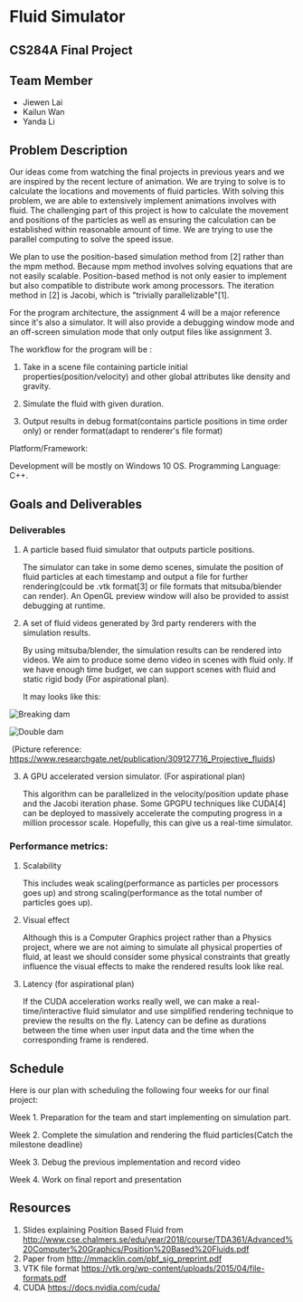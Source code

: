 # Fluid Simulator

## CS284A Final Project

## Team Member

- Jiewen Lai
- Kailun Wan
- Yanda Li

## Problem Description

Our ideas come from watching the final projects in previous years and we are inspired by the recent lecture of animation. We are trying to solve is to calculate the locations and movements of fluid particles. With solving this problem, we are able to extensively implement animations involves with fluid. The challenging part of this project is how to calculate the movement and positions of the particles as well as ensuring the calculation can be established within reasonable amount of time. We are trying to use the parallel computing to solve the speed issue.

We plan to use the position-based simulation method from [2] rather than the mpm method. Because mpm method involves solving equations that are not easily scalable. Position-based method is not only easier to implement but also compatible to distribute work among processors. The iteration method in [2] is Jacobi, which is "trivially parallelizable"[1].

For the program architecture, the assignment 4 will be a major reference since it's also a simulator. It will also provide a debugging window mode and an off-screen simulation mode that only output files like assignment 3.

The workflow for the program will be :

1. Take in a scene file containing particle initial properties(position/velocity) and other global attributes like density and gravity.

2. Simulate the fluid with given duration.

3. Output results in debug format(contains particle positions in time order only) or render format(adapt to renderer's file format)

Platform/Framework:

Development will be mostly on Windows 10 OS. Programming Language: C++.

## Goals and Deliverables

### Deliverables

1. A particle based fluid simulator that outputs particle positions.

   The simulator can take in some demo scenes, simulate the position of fluid particles at each timestamp and output a file for further rendering(could be .vtk format[3] or file formats that mitsuba/blender can render). An OpenGL preview window will also be provided to assist debugging at runtime.

2. A set of fluid videos generated by 3rd party renderers with the simulation results.

   By using mitsuba/blender, the simulation results can be rendered into videos. We aim to produce some demo video in scenes with fluid only. If we have enough time budget, we can support scenes with fluid and static rigid body (For aspirational plan).

   It may looks like this:

![Breaking dam](https://www.researchgate.net/profile/Jan_Bender/publication/309127716/figure/fig1/AS:416909465014273@1476410370492/A-breaking-dam-scenario-A-block-of-water-flows-under-gravity-and-shows-typical-breaking_W640.jpg)

![Double dam](https://www.researchgate.net/profile/Jan_Bender/publication/309127716/figure/fig2/AS:416909465014274@1476410370548/A-diagonal-double-dam-break-scenario-in-a-rectangular-domain-shows-typical-splashes-and_W640.jpg)

​	(Picture reference: https://www.researchgate.net/publication/309127716_Projective_fluids)

3. A GPU accelerated version simulator. (For aspirational plan)

   This algorithm can be parallelized in the velocity/position update phase and the Jacobi iteration phase. Some GPGPU techniques like CUDA[4] can be deployed to massively accelerate the computing progress in a million processor scale. Hopefully, this can give us a real-time simulator.

### Performance metrics:

1. Scalability

   This includes weak scaling(performance as particles per processors goes up) and strong scaling(performance as the total number of particles goes up). 

2. Visual effect

   Although this is a Computer Graphics project rather than a Physics project, where we are not aiming to simulate all physical properties of fluid, at least we should consider some physical constraints that greatly influence the visual effects to make the rendered results look like real.

3. Latency (for aspirational plan)

   If the CUDA acceleration works really well, we can make a real-time/interactive fluid simulator and use simplified rendering technique to preview the results on the fly. Latency can be define as durations between the time when user input data and the time when the corresponding frame is rendered. 


## Schedule
Here is our plan with scheduling the following four weeks for our final project:

Week 1. Preparation for the team and start implementing on simulation part.

Week 2. Complete the simulation and rendering the fluid particles(Catch the milestone deadline)

Week 3. Debug the previous implementation and record video

Week 4. Work on final report and presentation
## Resources

1. Slides explaining Position Based Fluid from http://www.cse.chalmers.se/edu/year/2018/course/TDA361/Advanced%20Computer%20Graphics/Position%20Based%20Fluids.pdf
2. Paper from http://mmacklin.com/pbf_sig_preprint.pdf
3. VTK file format https://vtk.org/wp-content/uploads/2015/04/file-formats.pdf
4. CUDA https://docs.nvidia.com/cuda/

